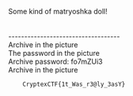 Some kind of matryoshka doll!\
\
\
-----------------------------------\
Archive in the picture\
The password in the picture\
Archive password: fo7mZUi3\
Archive in the picture


		CryptexCTF{1t_Was_r3@ly_3asY}

